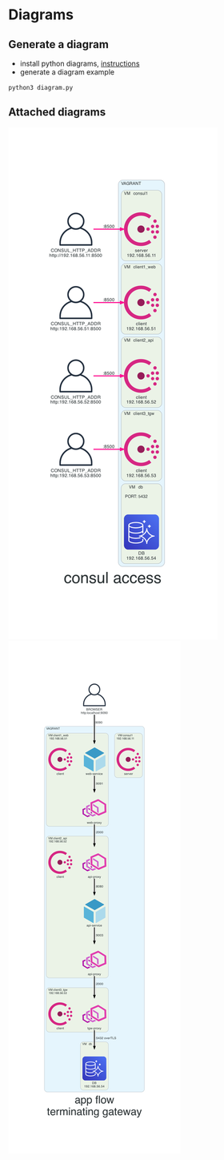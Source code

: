 # Diagrams

## Generate a diagram
- install python diagrams, [instructions](https://diagrams.mingrammer.com/docs/getting-started/installation)
- generate a diagram example
```
python3 diagram.py
```

## Attached diagrams
![](./access_consul.png)
![](./application_flow.png)